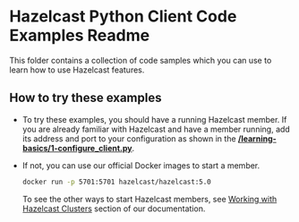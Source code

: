  Hazelcast Python Client Code Examples Readme
=============================

This folder contains a collection of code samples which you can 
use to learn how to use Hazelcast features.

How to try these examples
-------------------------

* To try these examples, you should have a running Hazelcast member. 
  If you are already familiar with Hazelcast and have a member running, 
  add its address and port to your configuration as shown in the 
  [**/learning-basics/1-configure_client.py**](learning-basics/1-configure_client.py).
* If not, you can use our official Docker images to start a member.

    ```bash
    docker run -p 5701:5701 hazelcast/hazelcast:5.0
    ```
  To see the other ways to start Hazelcast members, see 
  [Working with Hazelcast Clusters](https://hazelcast.readthedocs.io/en/stable/getting_started.html#working-with-hazelcast-clusters)
  section of our documentation.
  
